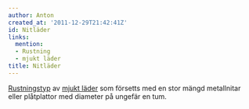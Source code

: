 ```yaml
---
author: Anton
created_at: '2011-12-29T21:42:41Z'
id: Nitläder
links:
  mention:
  - Rustning
  - mjukt läder
title: Nitläder
---
```


[Rustningstyp] av [mjukt läder] som försetts med en stor mängd metallnitar eller plåtplattor med
diameter på ungefär en tum.

  [Rustningstyp]: Rustning
  [mjukt läder]: mjukt_läder
